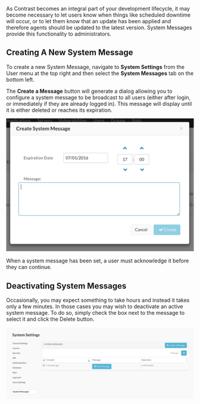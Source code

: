 <!--
title: "System Messages"
description: "Overview of system messages"
tags: "Admin system messages settings"
-->

As Contrast becomes an integral part of your development lifecycle, it may become necessary to let users know when things like scheduled downtime will occur, or to let them know that an update has been applied and therefore agents should be updated to the latest version. System Messages provide this functionality to administrators. 

## Creating A New System Message
To create a new System Message, navigate to **System Settings** from the User menu at the top right and then select the **System Messages** tab on the bottom left.

The **Create a Message** button will generate a dialog allowing you to configure a system message to be broadcast to all users (either after login, or immediately if they are already logged in). This message will display until it is either deleted or reaches its expiration.

<a href="assets/images/KB4-c03_1.png" rel="lightbox" title="Create System Message"><img class="thumbnail" src="assets/images/KB4-c03_1.png"/></a>

When a system message has been set, a user must acknowledge it before they can continue.


## Deactivating System Messages
Occasionally, you may expect something to take hours and instead it takes only a few minutes. In those cases you may wish to deactivate an active system message. To do so, simply check the box next to the message to select it and click the Delete button.

<a href="assets/images/KB4-c03_2.png" rel="lightbox" title="Manage System Messages"><img class="thumbnail" src="assets/images/KB4-c03_2.png"/></a>
